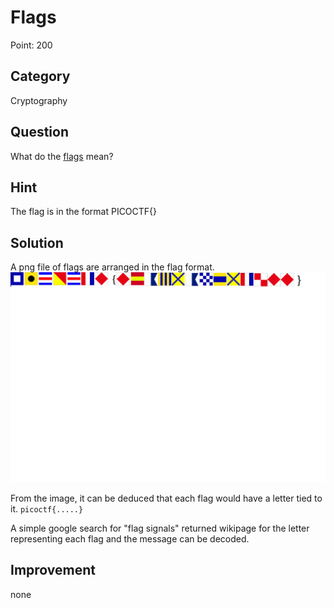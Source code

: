 # Flags
Point: 200

## Category

Cryptography

## Question

What do the [flags](https://jupiter.challenges.picoctf.org/static/fbeb5f9040d62b18878d199cdda2d253/flag.png) mean?

## Hint

The flag is in the format PICOCTF{}

## Solution
A png file of flags are arranged in the flag format.
![image](./images/flag.png)

From the image, it can be deduced that each flag would have a letter tied to it. ```picoctf{.....}```

A simple google search for "flag signals" returned wikipage for the letter representing each flag and the message can be decoded.

## Improvement

none